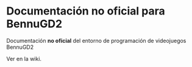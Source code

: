 # Documentación no oficial para BennuGD2

Documentación **no oficial** del entorno de programación de videojuegos BennuGD2

Ver en la wiki.
